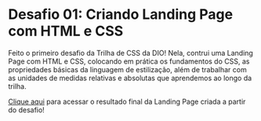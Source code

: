 # Desafio 01: Criando Landing Page com HTML e CSS

Feito o primeiro desafio da Trilha de CSS da DIO! Nela, contrui uma Landing Page com HTML e CSS, colocando em prática os fundamentos do CSS,
as propriedades básicas da linguagem de estilização, além de trabalhar com as unidades de medidas relativas e absolutas que aprendemos ao longo da trilha.

[Clique aqui](https://css-desafio01-f96764.netlify.app/) para acessar o resultado final da Landing Page criada a partir do desafio!

